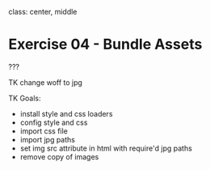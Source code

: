 class: center, middle

# Exercise 04 - Bundle Assets

???

TK change woff to jpg

TK Goals:
- install style and css loaders
- config style and css
- import css file
- import jpg paths
- set img src attribute in html with require'd jpg paths
- remove copy of images
